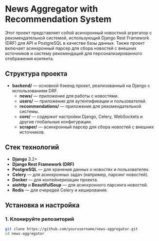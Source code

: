 # News Aggregator with Recommendation System

Этот проект представляет собой асинхронный новостной агрегатор с рекомендательной системой, использующий Django Rest Framework (DRF) для API и PostgreSQL в качестве базы данных. Также проект включает асинхронный парсер для сбора новостей с внешних источников и систему рекомендаций для персонализированного отображения контента.

## Структура проекта

- **backend/** — основной бэкенд проект, реализованный на Django с использованием DRF.
  - **news/** — приложение для работы с новостями.
  - **users/** — приложение для аутентификации и пользователей.
  - **recommendations/** — приложение для рекомендательной системы.
  - **core/** — содержит настройки Django, Celery, WebSockets и другие глобальные конфигурации.
  - **scraper/** — асинхронный парсер для сбора новостей с внешних источников.

## Стек технологий

- **Django** 3.2+
- **Django Rest Framework (DRF)**
- **PostgreSQL** — для хранения данных о новостях и пользователях.
- **Celery** — для асинхронных задач (например, парсинг новостей).
- **Docker** — для контейнеризации проекта.
- **aiohttp** и **BeautifulSoup** — для асинхронного парсинга новостей.
- **Redis** — для очередей Celery и кеширования.

## Установка и настройка

### 1. Клонируйте репозиторий

```bash
git clone https://github.com/yourusername/news-aggregator.git
cd news-aggregator
